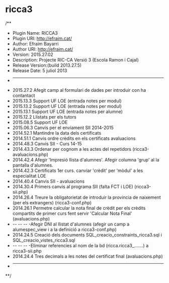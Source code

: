 ricca3
======

/**
 * Plugin Name: RICCA3
 * Plugin URI: http://efraim.cat/
 * Author: Efraim Bayarri
 * Author URI: http://efraim.cat/
 * Version: 2015.27.02
 * Description: Projecte RIC-CA Versió 3 (Escola Ramon i Cajal) 
 * Release Version:(build 2013.27.5)
 * Release Date: 5 juliol 2013
 * -------------------------------------------------------------------
 * 2015.27.2 Afegit camp al formulari de dades per introduir con ha contantact
 * 2015.13.3 Support UF LOE (entrada notes per modul)
 * 2015.13.2 Support UF LOE (entrada notes per modul)
 * 2015.13.1 Support UF LOE (entrada notes per alumne)
 * 2015.12.2 Llistats per els tutors
 * 2015.08.5 Support UF LOE
 * 2015.06.3 Canvis per el enviament SII 2014-2015
 * 2014.52.1 Mantindre la data dels certificats
 * 2014.51.1 Canvis ordre crèdits en els certificats avaluacions
 * 2014.48.3 Canvis SII - Curs 14-15
 * 2014.43.3 Ordenar per cognom a les actes del repetidors (ricca3-avaluacions.php)
 * 2014.42.4 Afegir 'Impresió llista d'alumnes'. Afegir columna 'grup' al la pantalla d'alumnes.
 * 2014.42.3 Certificats 1er curs. canviar 'crèdit' per 'mòdul' a les especialitat LOE
 * 2014.40.4 Canvis SII - avaluacions
 * 2014.30.4 Primers canvis al programa SII (falta FCT i LOE) (ricca3-sii.php)
 * 2014.26.4 Treure la obligatorietat de introduir la provincia de naixement (per els extrangers) (ricca3-conf.php)
 * 2014.26.1 Permetre calcular la nota final de crèdit per els crèdits compartits de primer curs fent servir 'Calcular Nota Final' (avaluacions.php)
 * -- -- -- -Afegir DNI al llistat d'alumnes (afegir un camp a alumespec_view i a la definició a ricca3-conf.php)
 * 2014.24.5 Creació dels documents SQL_creacio_constraints_ricca3.sql i SQL_creacio_vistes_ricca3.sql
 * -- -- -- -Eliminar referencies al nom de la bd (ricca.ricca3_.......) a ricca3-sii.php
 * 2014.24.4 Tres decimals a les notes del certificat final (avaluacions.php)
 * -------------------------------------------------------------------
 **/
